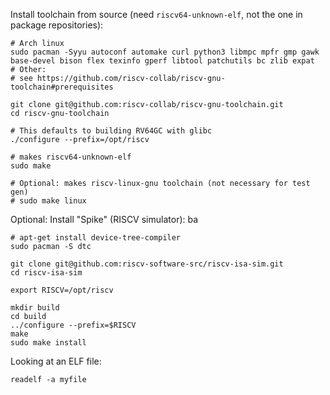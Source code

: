 
Install toolchain from source (need `riscv64-unknown-elf`, not the one in package repositories):
```shell
# Arch linux
sudo pacman -Syyu autoconf automake curl python3 libmpc mpfr gmp gawk base-devel bison flex texinfo gperf libtool patchutils bc zlib expat
# Other:
# see https://github.com/riscv-collab/riscv-gnu-toolchain#prerequisites

git clone git@github.com:riscv-collab/riscv-gnu-toolchain.git
cd riscv-gnu-toolchain

# This defaults to building RV64GC with glibc
./configure --prefix=/opt/riscv

# makes riscv64-unknown-elf
sudo make

# Optional: makes riscv-linux-gnu toolchain (not necessary for test gen)
# sudo make linux
```

Optional: Install "Spike" (RISCV simulator):
ba
```shell
# apt-get install device-tree-compiler
sudo pacman -S dtc

git clone git@github.com:riscv-software-src/riscv-isa-sim.git
cd riscv-isa-sim

export RISCV=/opt/riscv

mkdir build
cd build
../configure --prefix=$RISCV
make
sudo make install
```

Looking at an ELF file:
```
readelf -a myfile
```


